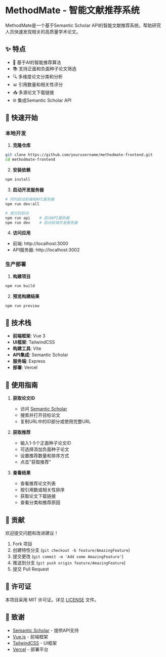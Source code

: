 # MethodMate - 智能文献推荐系统

MethodMate是一个基于Semantic Scholar API的智能文献推荐系统，帮助研究人员快速发现相关的高质量学术论文。

## ✨ 特点

- 🤖 基于AI的智能推荐算法
- 📚 支持正面和负面种子论文筛选
- 🔍 多维度论文分类和分析
- 📊 引用数量和相关性评分
- 📥 多源论文下载链接
- 🌐 集成Semantic Scholar API

## 🚀 快速开始

### 本地开发

1. **克隆仓库**
```bash
git clone https://github.com/yourusername/methodmate-frontend.git
cd methodmate-frontend
```

2. **安装依赖**
```bash
npm install
```

3. **启动开发服务器**
```bash
# 同时启动前端和API服务器
npm run dev:all

# 或分别启动
npm run api    # 启动API服务器
npm run dev    # 启动前端开发服务器
```

4. **访问应用**
- 前端: http://localhost:3000
- API服务器: http://localhost:3002

### 生产部署

1. **构建项目**
```bash
npm run build
```

2. **预览构建结果**
```bash
npm run preview
```

## 🔧 技术栈

- **前端框架**: Vue 3
- **UI框架**: TailwindCSS
- **构建工具**: Vite
- **API集成**: Semantic Scholar
- **服务端**: Express
- **部署**: Vercel

## 📖 使用指南

1. **获取论文ID**
   - 访问 [Semantic Scholar](https://www.semanticscholar.org/)
   - 搜索并打开目标论文
   - 复制URL中的ID部分或使用完整URL

2. **获取推荐**
   - 输入1-5个正面种子论文ID
   - 可选择添加负面种子论文
   - 设置推荐数量和排序方式
   - 点击"获取推荐"

3. **查看结果**
   - 查看推荐论文列表
   - 按引用数或相关性排序
   - 获取论文下载链接
   - 查看分类和推荐原因

## 🤝 贡献

欢迎提交问题和改进建议！

1. Fork 项目
2. 创建特性分支 (`git checkout -b feature/AmazingFeature`)
3. 提交更改 (`git commit -m 'Add some AmazingFeature'`)
4. 推送到分支 (`git push origin feature/AmazingFeature`)
5. 提交 Pull Request

## 📄 许可证

本项目采用 MIT 许可证。详见 [LICENSE](LICENSE) 文件。

## 🙏 致谢

- [Semantic Scholar](https://www.semanticscholar.org/) - 提供API支持
- [Vue.js](https://vuejs.org/) - 前端框架
- [TailwindCSS](https://tailwindcss.com/) - UI框架
- [Vercel](https://vercel.com/) - 部署平台